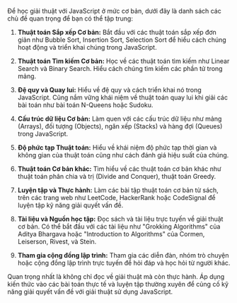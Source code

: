 Để học giải thuật với JavaScript ở mức cơ bản, dưới đây là danh sách các chủ đề quan trọng để bạn có thể tập trung:

1. **Thuật toán Sắp xếp Cơ bản:** Bắt đầu với các thuật toán sắp xếp đơn giản như Bubble Sort, Insertion Sort, Selection Sort để hiểu cách chúng hoạt động và triển khai chúng trong JavaScript.

2. **Thuật toán Tìm kiếm Cơ bản:** Học về các thuật toán tìm kiếm như Linear Search và Binary Search. Hiểu cách chúng tìm kiếm các phần tử trong mảng.

3. **Đệ quy và Quay lui:** Hiểu về đệ quy và cách triển khai nó trong JavaScript. Cũng nắm vững khái niệm về thuật toán quay lui khi giải các bài toán như bài toán N-Queens hoặc Sudoku.

4. **Cấu trúc dữ liệu Cơ bản:** Làm quen với các cấu trúc dữ liệu như mảng (Arrays), đối tượng (Objects), ngăn xếp (Stacks) và hàng đợi (Queues) trong JavaScript.

5. **Độ phức tạp Thuật toán:** Hiểu về khái niệm độ phức tạp thời gian và không gian của thuật toán cũng như cách đánh giá hiệu suất của chúng.

6. **Thuật toán Cơ bản khác:** Tìm hiểu về các thuật toán cơ bản khác như thuật toán phân chia và trị (Divide and Conquer), thuật toán Greedy.

7. **Luyện tập và Thực hành:** Làm các bài tập thuật toán cơ bản từ sách, trên các trang web như LeetCode, HackerRank hoặc CodeSignal để luyện tập kỹ năng giải quyết vấn đề.

8. **Tài liệu và Nguồn học tập:** Đọc sách và tài liệu trực tuyến về giải thuật cơ bản. Có thể bắt đầu với các tài liệu như "Grokking Algorithms" của Aditya Bhargava hoặc "Introduction to Algorithms" của Cormen, Leiserson, Rivest, và Stein.

9. **Tham gia cộng đồng lập trình:** Tham gia các diễn đàn, nhóm trò chuyện hoặc cộng đồng lập trình trực tuyến để hỏi đáp và học hỏi từ người khác.

Quan trọng nhất là không chỉ đọc về giải thuật mà còn thực hành. Áp dụng kiến thức vào các bài toán thực tế và luyện tập thường xuyên để củng cố kỹ năng giải quyết vấn đề với giải thuật sử dụng JavaScript.
